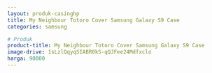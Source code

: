 ```yaml
---
layout: produk-casinghp
title: My Neighbour Totoro Cover Samsung Galaxy S9 Case
categories: samsung

# Produk
product-title: My Neighbour Totoro Cover Samsung Galaxy S9 Case
image-drive: 1sLzlQqyqSIABR0kS-qQJFee24Mdfxclo
harga: 90000
---
```

